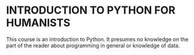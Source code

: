 # INTRODUCTION TO PYTHON FOR HUMANISTS
This course is an introduction to Python. It presumes no knowledge on the part of the reader about programming in general or knowledge of data. 
